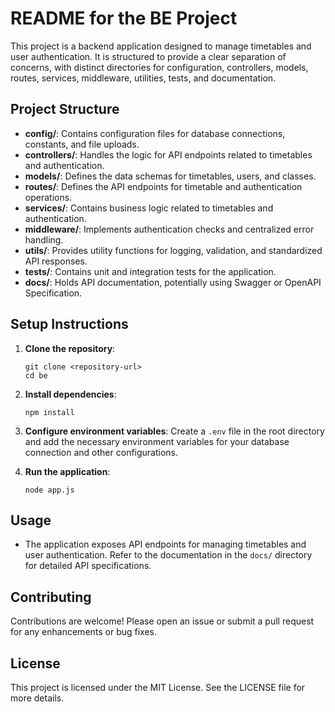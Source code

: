 # README for the BE Project

This project is a backend application designed to manage timetables and user authentication. It is structured to provide a clear separation of concerns, with distinct directories for configuration, controllers, models, routes, services, middleware, utilities, tests, and documentation.

## Project Structure

- **config/**: Contains configuration files for database connections, constants, and file uploads.
- **controllers/**: Handles the logic for API endpoints related to timetables and authentication.
- **models/**: Defines the data schemas for timetables, users, and classes.
- **routes/**: Defines the API endpoints for timetable and authentication operations.
- **services/**: Contains business logic related to timetables and authentication.
- **middleware/**: Implements authentication checks and centralized error handling.
- **utils/**: Provides utility functions for logging, validation, and standardized API responses.
- **tests/**: Contains unit and integration tests for the application.
- **docs/**: Holds API documentation, potentially using Swagger or OpenAPI Specification.

## Setup Instructions

1. **Clone the repository**:
   ```
   git clone <repository-url>
   cd be
   ```

2. **Install dependencies**:
   ```
   npm install
   ```

3. **Configure environment variables**:
   Create a `.env` file in the root directory and add the necessary environment variables for your database connection and other configurations.

4. **Run the application**:
   ```
   node app.js
   ```

## Usage

- The application exposes API endpoints for managing timetables and user authentication. Refer to the documentation in the `docs/` directory for detailed API specifications.

## Contributing

Contributions are welcome! Please open an issue or submit a pull request for any enhancements or bug fixes.

## License

This project is licensed under the MIT License. See the LICENSE file for more details.